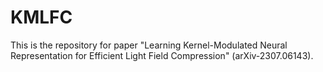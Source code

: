 # KMLFC
This is the repository for paper "Learning Kernel-Modulated Neural Representation for Efficient Light Field Compression" (arXiv-2307.06143).
